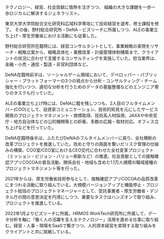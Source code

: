 テクノロジー、経営、社会貢献に情熱を注ぎつつ、
組織の大きな課題を一歩一歩ロジカルに解決するジェネラリスト。

東京大学大学院総合文化研究科広域科学専攻にて技術経営を選考、修士課程を修了。 その後、野村総合研究所・DeNA・ビズリーチに所属しつつ、ALEの事業立ち上げ・厚生労働省における活動にも従事した。

野村総合研究所在籍時には、経営コンサルタントとして、事業戦略の実現をリサーチ・戦略立案から、戦略具体化・業務改革・計画管理体制構築まで、クライアントの状況に合わせて支援するコンサルティングを実施していた。担当業界は、金融・小売・通信・製造・非営利団体など。

DeNA在籍時前半は、ソーシャルゲーム領域において、デベロッパー・パブリッシャー・プラットフォーマーの3つの視点から分析・コンサルティング・チーム強化を行いつつ、適切な分析を行うためのデータの基盤整備などのエンジニア寄りのタスクも行っていた。

ALEの事業立ち上げ時には、DeNAに籍を残しつつも、2人目のフルタイムメンバー(COO)として、投資家コミュニケーション、技術的知見を元にしたサービス開発のプロジェクトマネジメント・商標取得、技術系人材採用、JAXAや中央官庁・地方自治体などの公的機関等との折衝、多数の広報・取材対応、オフィス立ち上げなどを行っていた。

DeNA在籍時後半は、ふたたびDeNAのフルタイムメンバーに戻り、全社横断の改革プロジェクトを推進していた。攻めと守りの両面を繋いだリスク管理の仕組みの構築、COO室/CEO室におけるCEO交代に合わせた全社変革プロジェクト（ミッション・ビジョン・バリュー刷新など）の推進、社会貢献としての接触確認アプリCOCOAの普及活動、関係会社・地域も含めた1.1万人規模の職域接種のプロジェクトマネジメント等を行った。

2021年からは、厚生労働省技術参与として、接触確認アプリCOCOAの品質改善にまつわる活動に取り組んでいる。大規模バージョンアップと機能停止・プロジェクト総括のプロジェクトマネージャーとして、受託事業者・厚生労働省・デジタル庁の間の意思決定を円滑にしつつ、重要なタスクはハンズオンで取り組み、プロジェクトを推進している。

2022年1月よりビズリーチに所属。HRMOS WorkTech研究所に所属して、データ分析を軸に「働く人の活躍を支えるテクノロジー」活用を進める仕事に取り組む。経営・人事・現場をSaaSで繋ぎつつ、人的資本経営を実現する取り組みをクライアントと共に挑戦している。
